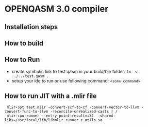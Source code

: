 # OPENQASM 3.0 compiler
## Installation steps
## How to build
## How to Run
 * create symbolic link to test.qasm in your build/bin folder:
   `ln -s ../../test.qasm .`
 * setup your ide to run or use following command: `<some_command>`


## How to run JIT with a .mlir file
```
 mlir-opt test.mlir -convert-scf-to-cf -convert-vector-to-llvm -convert-func-to-llvm -reconcile-unrealized-casts | /
 mlir-cpu-runner --entry-point-result=i32  -shared-libs=/usr/local/lib/libmlir_runner_c_utils.so
```